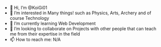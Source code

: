 - 👋 Hi, I’m @KoiGi01
- 👀 I’m interested in Many things! such as Physics, Arts, Archery and of course Technology
- 🌱 I’m currently learning Web Development
- 💞️ I’m looking to collaborate on Projects with other people that can teach me from their expertise in the field 
- 📫 How to reach me: N/A 

<!---
KoiGi01/KoiGi01 is a ✨ special ✨ repository because its `README.md` (this file) appears on your GitHub profile.
You can click the Preview link to take a look at your changes.
--->
